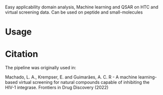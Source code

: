 Easy applicability domain analysis, Machine learning and QSAR on HTC and virtual screening data. Can be used on peptide and small-molecules

# Usage


# Citation

The pipeline was originally used in:

Machado, L. A., Krempser, E. and Guimarães, A. C. R - A machine learning-based virtual screening for natural compounds capable of inhibiting the HIV-1 integrase. Frontiers in Drug Discovery (2022)

